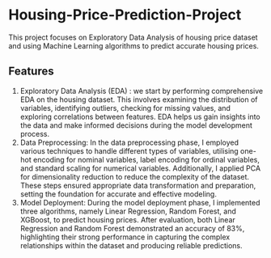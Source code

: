 # Housing-Price-Prediction-Project
This project focuses on Exploratory Data Analysis of housing price dataset and using Machine Learning algorithms to predict accurate housing prices.

## Features
1. Exploratory Data Analysis (EDA) : we start by performing comprehensive EDA on the housing dataset. This involves examining the distribution of variables, identifying outliers, checking for missing values, and exploring correlations between features. EDA helps us gain insights into the data and make informed decisions during the model development process.
2. Data Preprocessing: In the data preprocessing phase, I employed various techniques to handle different types of variables, utilising one-hot encoding for nominal variables, label encoding for ordinal variables, and standard scaling for numerical variables. Additionally, I applied PCA for dimensionality reduction to reduce the complexity of the dataset. These steps ensured appropriate data transformation and preparation, setting the foundation for accurate and effective modeling.
3. Model Deployment: During the model deployment phase, I implemented three algorithms, namely Linear Regression, Random Forest, and XGBoost, to predict housing prices. After evaluation, both Linear Regression and Random Forest demonstrated an accuracy of 83%, highlighting their strong performance in capturing the complex relationships within the dataset and producing reliable predictions.
